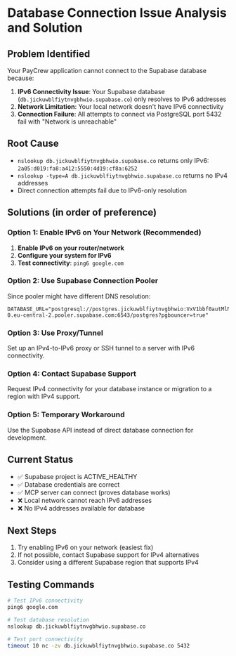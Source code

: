 # Database Connection Issue Analysis and Solution

## Problem Identified
Your PayCrew application cannot connect to the Supabase database because:

1. **IPv6 Connectivity Issue**: Your Supabase database (`db.jickuwblfiytnvgbhwio.supabase.co`) only resolves to IPv6 addresses
2. **Network Limitation**: Your local network doesn't have IPv6 connectivity
3. **Connection Failure**: All attempts to connect via PostgreSQL port 5432 fail with "Network is unreachable"

## Root Cause
- `nslookup db.jickuwblfiytnvgbhwio.supabase.co` returns only IPv6: `2a05:d019:fa8:a412:5550:4d19:cf8a:6252`
- `nslookup -type=A db.jickuwblfiytnvgbhwio.supabase.co` returns no IPv4 addresses
- Direct connection attempts fail due to IPv6-only resolution

## Solutions (in order of preference)

### Option 1: Enable IPv6 on Your Network (Recommended)
1. **Enable IPv6 on your router/network**
2. **Configure your system for IPv6**
3. **Test connectivity**: `ping6 google.com`

### Option 2: Use Supabase Connection Pooler
Since pooler might have different DNS resolution:

```env
DATABASE_URL="postgresql://postgres.jickuwblfiytnvgbhwio:VxV1bbf0autMlN8V@aws-0.eu-central-2.pooler.supabase.com:6543/postgres?pgbouncer=true"
```

### Option 3: Use Proxy/Tunnel
Set up an IPv4-to-IPv6 proxy or SSH tunnel to a server with IPv6 connectivity.

### Option 4: Contact Supabase Support
Request IPv4 connectivity for your database instance or migration to a region with IPv4 support.

### Option 5: Temporary Workaround
Use the Supabase API instead of direct database connection for development.

## Current Status
- ✅ Supabase project is ACTIVE_HEALTHY
- ✅ Database credentials are correct
- ✅ MCP server can connect (proves database works)
- ❌ Local network cannot reach IPv6 addresses
- ❌ No IPv4 addresses available for database

## Next Steps
1. Try enabling IPv6 on your network (easiest fix)
2. If not possible, contact Supabase support for IPv4 alternatives
3. Consider using a different Supabase region that supports IPv4

## Testing Commands
```bash
# Test IPv6 connectivity
ping6 google.com

# Test database resolution
nslookup db.jickuwblfiytnvgbhwio.supabase.co

# Test port connectivity
timeout 10 nc -zv db.jickuwblfiytnvgbhwio.supabase.co 5432